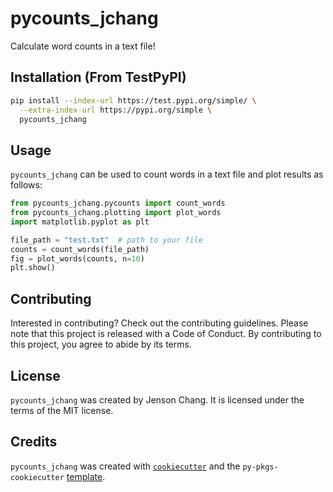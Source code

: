 # pycounts_jchang

Calculate word counts in a text file!

## Installation (From TestPyPI)

```bash
pip install --index-url https://test.pypi.org/simple/ \
  --extra-index-url https://pypi.org/simple \
  pycounts_jchang
```

## Usage

`pycounts_jchang` can be used to count words in a text file and plot results
as follows:

```python
from pycounts_jchang.pycounts import count_words
from pycounts_jchang.plotting import plot_words
import matplotlib.pyplot as plt

file_path = "test.txt"  # path to your file
counts = count_words(file_path)
fig = plot_words(counts, n=10)
plt.show()
```

## Contributing

Interested in contributing? Check out the contributing guidelines. 
Please note that this project is released with a Code of Conduct. 
By contributing to this project, you agree to abide by its terms.

## License

`pycounts_jchang` was created by Jenson Chang. It is licensed under the terms
of the MIT license.

## Credits

`pycounts_jchang` was created with 
[`cookiecutter`](https://cookiecutter.readthedocs.io/en/latest/) and 
the `py-pkgs-cookiecutter` 
[template](https://github.com/py-pkgs/py-pkgs-cookiecutter).
